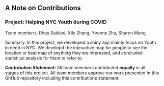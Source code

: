 ## A Note on Contributions

### Project: Helping NYC Youth during COVID

Team members: Rhea Sablani, Xile Zhang, Yvonne Zha, Sharon Meng

Summary: In this project, we developed a shiny app mainly focus on Youth in need in NYC. We developd the interactive map for people to see the location or heat map of anything they are interested, and concluded statistical analysis for them to refer to.

***Contribution Statement:*** All team members contributed **equally** in all stages of this project. All team members approve our work presented in this GitHub repository including this contributions statement.
